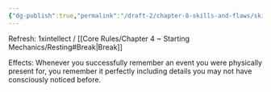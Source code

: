 ```yaml
---
{"dg-publish":true,"permalink":"/draft-2/chapter-8-skills-and-flaws/skill-list/intelect/rank-3/photographic-memory/"}
---
```


Refresh: 1xintellect / [[Core Rules/Chapter 4 ~ Starting Mechanics/Resting#Break\|Break]]

Effects:
Whenever you successfully remember an event you were physically present for, you remember it perfectly including details you may not have consciously noticed before.